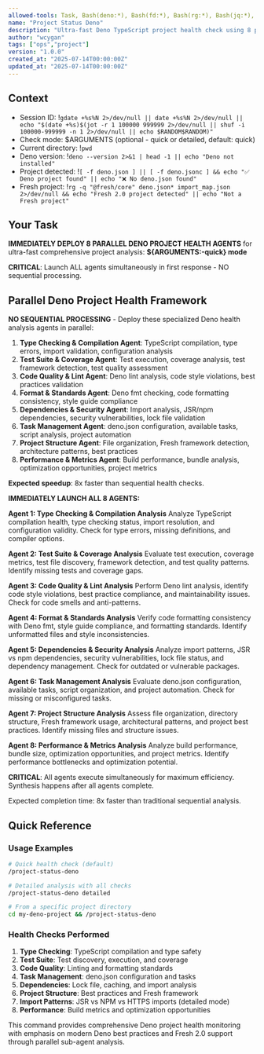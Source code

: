 ```yaml
---
allowed-tools: Task, Bash(deno:*), Bash(fd:*), Bash(rg:*), Bash(jq:*), Bash(gdate:*), Bash(echo:*), Bash(which:*), Bash(eza:*), Bash(bat:*)
name: "Project Status Deno"
description: "Ultra-fast Deno TypeScript project health check using 8 parallel sub-agents for comprehensive analysis"
author: "wcygan"
tags: ["ops","project"]
version: "1.0.0"
created_at: "2025-07-14T00:00:00Z"
updated_at: "2025-07-14T00:00:00Z"
---
```


## Context

- Session ID: !`gdate +%s%N 2>/dev/null || date +%s%N 2>/dev/null || echo "$(date +%s)$(jot -r 1 100000 999999 2>/dev/null || shuf -i 100000-999999 -n 1 2>/dev/null || echo $RANDOM$RANDOM)"`
- Check mode: $ARGUMENTS (optional - quick or detailed, default: quick)
- Current directory: !`pwd`
- Deno version: !`deno --version 2>&1 | head -1 || echo "Deno not installed"`
- Project detected: !`[ -f deno.json ] || [ -f deno.jsonc ] && echo "✅ Deno project found" || echo "❌ No deno.json found"`
- Fresh project: !`rg -q "@fresh/core" deno.json* import_map.json 2>/dev/null && echo "Fresh 2.0 project detected" || echo "Not a Fresh project"`

## Your Task

**IMMEDIATELY DEPLOY 8 PARALLEL DENO PROJECT HEALTH AGENTS** for ultra-fast comprehensive project analysis: **${ARGUMENTS:-quick} mode**

**CRITICAL**: Launch ALL agents simultaneously in first response - NO sequential processing.

## Parallel Deno Project Health Framework

**NO SEQUENTIAL PROCESSING** - Deploy these specialized Deno health analysis agents in parallel:

1. **Type Checking & Compilation Agent**: TypeScript compilation, type errors, import validation, configuration analysis
2. **Test Suite & Coverage Agent**: Test execution, coverage analysis, test framework detection, test quality assessment
3. **Code Quality & Lint Agent**: Deno lint analysis, code style violations, best practices validation
4. **Format & Standards Agent**: Deno fmt checking, code formatting consistency, style guide compliance
5. **Dependencies & Security Agent**: Import analysis, JSR/npm dependencies, security vulnerabilities, lock file validation
6. **Task Management Agent**: deno.json configuration, available tasks, script analysis, project automation
7. **Project Structure Agent**: File organization, Fresh framework detection, architecture patterns, best practices
8. **Performance & Metrics Agent**: Build performance, bundle analysis, optimization opportunities, project metrics

**Expected speedup**: 8x faster than sequential health checks.

**IMMEDIATELY LAUNCH ALL 8 AGENTS:**

**Agent 1: Type Checking & Compilation Analysis**
Analyze TypeScript compilation health, type checking status, import resolution, and configuration validity. Check for type errors, missing definitions, and compiler options.

**Agent 2: Test Suite & Coverage Analysis**
Evaluate test execution, coverage metrics, test file discovery, framework detection, and test quality patterns. Identify missing tests and coverage gaps.

**Agent 3: Code Quality & Lint Analysis**
Perform Deno lint analysis, identify code style violations, best practice compliance, and maintainability issues. Check for code smells and anti-patterns.

**Agent 4: Format & Standards Analysis**
Verify code formatting consistency with Deno fmt, style guide compliance, and formatting standards. Identify unformatted files and style inconsistencies.

**Agent 5: Dependencies & Security Analysis**
Analyze import patterns, JSR vs npm dependencies, security vulnerabilities, lock file status, and dependency management. Check for outdated or vulnerable packages.

**Agent 6: Task Management Analysis**
Evaluate deno.json configuration, available tasks, script organization, and project automation. Check for missing or misconfigured tasks.

**Agent 7: Project Structure Analysis**
Assess file organization, directory structure, Fresh framework usage, architectural patterns, and project best practices. Identify missing files and structure issues.

**Agent 8: Performance & Metrics Analysis**
Analyze build performance, bundle size, optimization opportunities, and project metrics. Identify performance bottlenecks and optimization potential.

**CRITICAL**: All agents execute simultaneously for maximum efficiency. Synthesis happens after all agents complete.

Expected completion time: 8x faster than traditional sequential analysis.

## Quick Reference

### Usage Examples

```bash
# Quick health check (default)
/project-status-deno

# Detailed analysis with all checks
/project-status-deno detailed

# From a specific project directory
cd my-deno-project && /project-status-deno
```

### Health Checks Performed

1. **Type Checking**: TypeScript compilation and type safety
2. **Test Suite**: Test discovery, execution, and coverage
3. **Code Quality**: Linting and formatting standards
4. **Task Management**: deno.json configuration and tasks
5. **Dependencies**: Lock file, caching, and import analysis
6. **Project Structure**: Best practices and Fresh framework
7. **Import Patterns**: JSR vs NPM vs HTTPS imports (detailed mode)
8. **Performance**: Build metrics and optimization opportunities

This command provides comprehensive Deno project health monitoring with emphasis on modern Deno best practices and Fresh 2.0 support through parallel sub-agent analysis.